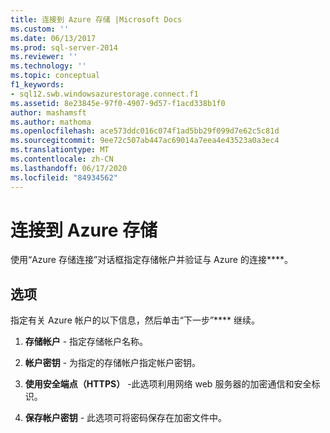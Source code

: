```yaml
---
title: 连接到 Azure 存储 |Microsoft Docs
ms.custom: ''
ms.date: 06/13/2017
ms.prod: sql-server-2014
ms.reviewer: ''
ms.technology: ''
ms.topic: conceptual
f1_keywords:
- sql12.swb.windowsazurestorage.connect.f1
ms.assetid: 8e23845e-97f0-4907-9d57-f1acd338b1f0
author: mashamsft
ms.author: mathoma
ms.openlocfilehash: ace573ddc016c074f1ad5bb29f099d7e62c5c81d
ms.sourcegitcommit: 9ee72c507ab447ac69014a7eea4e43523a0a3ec4
ms.translationtype: MT
ms.contentlocale: zh-CN
ms.lasthandoff: 06/17/2020
ms.locfileid: "84934562"
---
```

# <a name="connect-to-azure-storage"></a>连接到 Azure 存储
  使用“Azure 存储连接”对话框指定存储帐户并验证与 Azure 的连接****。  
  
## <a name="options"></a>选项  
 指定有关 Azure 帐户的以下信息，然后单击“下一步”**** 继续。  
  
1.  **存储帐户** - 指定存储帐户名称。  
  
2.  **帐户密钥** - 为指定的存储帐户指定帐户密钥。  
  
3.  **使用安全端点（HTTPS）** -此选项利用网络 web 服务器的加密通信和安全标识。  
  
4.  **保存帐户密钥** - 此选项可将密码保存在加密文件中。  
  
  
